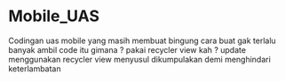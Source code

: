 # Mobile_UAS
Codingan uas mobile yang masih membuat bingung cara buat gak terlalu banyak ambil code itu gimana ? pakai recycler view kah ? update menggunakan recycler view menyusul dikumpulakan demi menghindari keterlambatan
